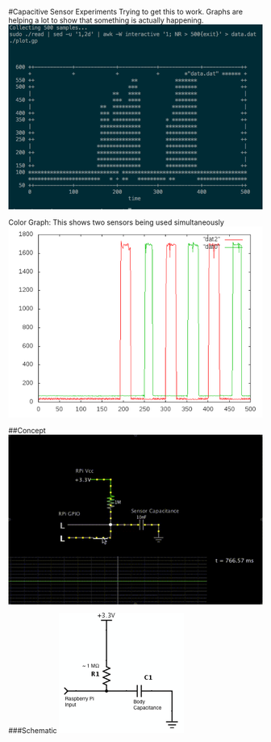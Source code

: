 #Capacitive Sensor Experiments
Trying to get this to work. Graphs are helping a lot to show that something is actually happening.
![Graph][graph]

Color Graph: 
This shows two sensors being used simultaneously
![Color Graph][graph_color]

##Concept
![Animation][sensor_animation]

###Schematic
![Schematic][schematic]



[graph]: graph.png
[graph_color]: graph_color.png
[schematic]: schematic.png
[sensor_animation]: sensor_animation.gif
